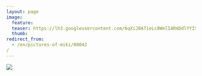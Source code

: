 ```yaml
---
layout: page
image:
  feature:
  teaser: https://lh3.googleusercontent.com/6qXiJ8A71eLc8WmlIARmDdlYYISs9_xTuKXRrnGexnw=w245
  thumb:
redirect_from:
  - /en/pictures-of-miki/00042/
---
```


[![](https://dl.dropboxusercontent.com/sh/ea1wtnz7z734o12/AACoETlvwybo9f_X98KdGBtta/mikin-kuvat/3/DSC24036-800px.jpg)](https://dl.dropboxusercontent.com/sh/ea1wtnz7z734o12/AACljADFeDb0ygwGn7MCFEE6a/mikin-kuvat/3/DSC24036.jpg)
